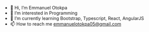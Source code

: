 - 👋 Hi, I’m Emmanuel Otokpa 
- 👀 I’m interested in Programming 
- 🌱 I’m currently learning Bootstrap, Typescript, React, AngularJS
- 📫 How to reach me emmanuelotokpa05@gmail.com

